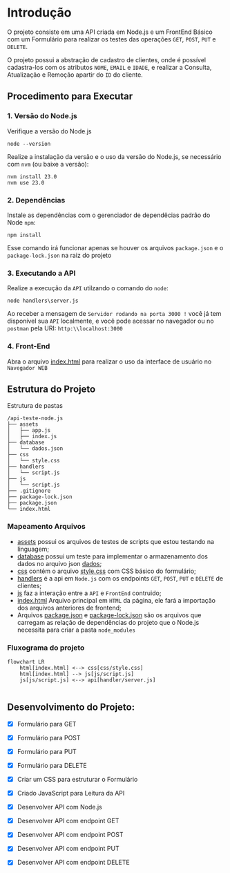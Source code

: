 # Introdução

O projeto consiste em uma API criada em Node.js e um FrontEnd Básico com um Formulário para realizar os testes 
das operações `GET`, `POST`, `PUT` e `DELETE`.

O projeto possui a abstração de cadastro de clientes, onde é possível cadastra-los com os atributos `NOME`, `EMAIL` e `IDADE`, e realizar a Consulta, Atualização e Remoção apartir do `ID` do cliente.

## Procedimento para Executar
### 1. Versão do Node.js

Verifique a versão do Node.js
```
node --version
```

Realize a instalação da versão e o uso da versão do Node.js, se necessário com `nvm` (ou baixe a versão):
```
nvm install 23.0
nvm use 23.0
```

### 2. Dependências

Instale as dependências com o gerenciador de dependêcias padrão do Node `npm`:
```
npm install
```
Esse comando irá funcionar apenas se houver os arquivos `package.json` e o `package-lock.json` na raiz do projeto

### 3. Executando a API

Realize a execução da `API` utilzando o comando do `node`:

```
node handlers\server.js
```

Ao receber a mensagem de `Servidor rodando na porta 3000 !` você já tem disponível sua `API` localmente, e você pode acessar no navegador ou no `postman` pela URI: `http:\\localhost:3000`


### 4. Front-End

Abra o arquivo [index.html](index.html) para realizar o uso da interface de usuário no `Navegador WEB`

## Estrutura do Projeto

Estrutura de pastas
```
/api-teste-node.js
├── assets
│   ├── app.js
│   ├── index.js
├── database
│   └── dados.json
├── css
│   └── style.css
├── handlers
│   └── script.js
├── js
│   └── script.js
├── .gitignore
├── package-lock.json
├── package.json
└── index.html

```

### Mapeamento Arquivos
* [assets](assets) possui os arquivos de testes de scripts que estou testando na linguagem;
* [database](database) possui um teste para implementar o armazenamento dos dados no arquivo json [dados](database/dados.json);
* [css](css) contém o arquivo [style.css](css/style.css) com CSS básico do formulário;
* [handlers](handlers/server.js) é a api em `Node.js` com os endpoints `GET`, `POST`, `PUT` e `DELETE` de clientes;
* [js](js/script.js) faz a interação entre a `API` e `FrontEnd` contruido;
* [index.html](index.html) Arquivo principal em `HTML` da página, ele fará a importação dos arquivos anteriores de frontend;
* Arquivos [package.json](package.json) e [package-lock.json](package-lock.json) são os arquivos que carregam as relação de dependências do projeto que o Node.js necessita para criar a pasta `node_modules`


### Fluxograma do projeto
```mermaid
flowchart LR
    html[index.html] <--> css[css/style.css]
    html[index.html] --> js[js/script.js]
    js[js/script.js] <--> api[handler/server.js]
    
```


## Desenvolvimento do Projeto: 

- [x] Formulário para GET 
- [x] Formulário para POST
- [x] Formulário para PUT
- [x] Formulário para DELETE   
- [x] Criar um CSS para estruturar o Formulário
- [x] Criado JavaScript para Leitura da API
- [x] Desenvolver API com Node.js
- [x] Desenvolver API com endpoint GET
- [x] Desenvolver API com endpoint POST
- [x] Desenvolver API com endpoint PUT
- [x] Desenvolver API com endpoint DELETE


